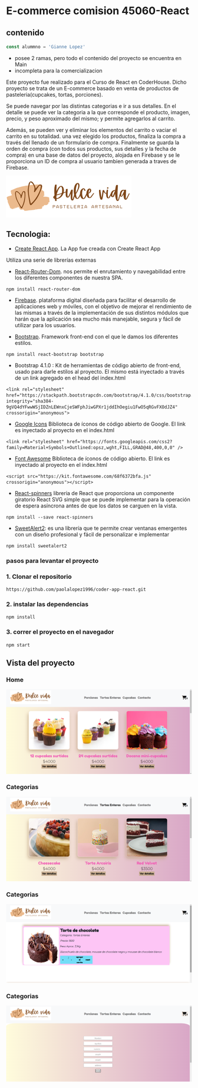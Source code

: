 # E-commerce comision 45060-React
## contenido
```javascript
const alummno = 'Gianne Lopez'
```
+ posee 2 ramas, pero todo el contenido del proyecto se encuentra en Main
+ incompleta para la comercializacion

Este proyecto fue realizado para el Curso de React en CoderHouse. Dicho proyecto se trata de un E-commerce basado en venta de productos de pasteleria(cupcakes, tortas, porciones).

 Se puede navegar por las distintas categorias e ir a sus detalles.
 En el detalle se puede ver la categoria a la que corresponde el producto, imagen, precio, y peso aproximado del mismo; y permite agregarlos al carrito.

  Además, se pueden ver y eliminar los elementos del carrito o vaciar el carrito en su totalidad. una vez elegido los productos, finaliza la compra a través del llenado de un formulario de compra. Finalmente se guarda la orden de compra (con todos sus productos, sus detalles y la fecha de compra) en una base de datos del proyecto, alojada en Firebase y se le proporciona un ID de compra al usuario tambien generada a traves de Firebase.

![](public/2.png)

## Tecnologia:
 + [Create React App](https://create-react-app.dev/docs/getting-started). La App fue creada con Create React App

Utiliza una serie de librerías externas 

+ [React-Router-Dom](https://reactrouter.com/en/main).     nos permite el enrutamiento y navegabilidad entre los diferentes componentes de nuestra SPA.
```
npm install react-router-dom
```
+ [Firebase](https://reactrouter.com/en/main).  plataforma digital diseñada para facilitar el desarrollo de aplicaciones web y móviles, con el objetivo de mejorar el rendimiento de las mismas a través de la implementación de sus distintos módulos que harán que la aplicación sea mucho más manejable, segura y fácil de utilizar para los usuarios.

+ [Bootstrap](https://react-bootstrap.github.io/getting-started/introduction/).  Framework front-end con el que le damos los diferentes estilos. 
```
npm install react-bootstrap bootstrap
```
 + Bootstrap 4.1.0 : 
 Kit de herramientas de código abierto de front-end, usado para darle estilos al proyecto. El mismo está inyectado a través de un link agregado en el head del index.html
```
<link rel="stylesheet" href="https://stackpath.bootstrapcdn.com/bootstrap/4.1.0/css/bootstrap.min.css" 
integrity="sha384-9gVQ4dYFwwWSjIDZnLEWnxCjeSWFphJiwGPXr1jddIhOegiu1FwO5qRGvFXOdJZ4" 
crossorigin="anonymous">
```
+ [Google Icons](https://fonts.google.com/icons) Biblioteca de íconos de código abierto de Google. El link es inyectado al proyecto en el index.html
```
<link rel="stylesheet" href="https://fonts.googleapis.com/css2?family=Material+Symbols+Outlined:opsz,wght,FILL,GRAD@48,400,0,0" />
```
 + [Font Awesome](https://fonts.google.com/icons) Biblioteca de íconos de código abierto. El link es inyectado al proyecto en el index.html
```
<script src="https://kit.fontawesome.com/68f6372bfa.js" crossorigin="anonymous"></script>

```
 + [React-spinners](https://www.npmjs.com/package/react-spinners)
 libreria de React que proporciona un componente giratorio React SVG simple que se puede implementar para la operación de espera asíncrona antes de que los datos se carguen en la vista.
```
npm install --save react-spinners

```
 + [SweetAlert2](https://sweetalert2.github.io/#download):  es una librería que te permite crear ventanas emergentes con un diseño profesional y fácil de personalizar e implementar
```
npm install sweetalert2

```

### pasos para levantar el proyecto

### 1. Clonar el repositorio
```
https://github.com/paolalopez1996/coder-app-react.git
```
### 2. instalar las dependencias
```
npm install
```
### 3. correr el proyecto en el navegador
```
npm start
```
## Vista del proyecto
### Home
![](public/home.png)

### Categorias
![](public/category.png)

### Categorias
![](public/details.png)

### Categorias
![](public/form.png)